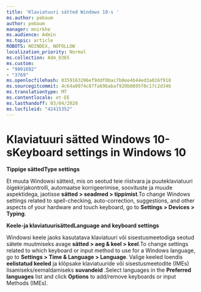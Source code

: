 ```yaml
---
title: 'Klaviatuuri sätted Windows 10-s '
ms.author: pebaum
author: pebaum
manager: mnirkhe
ms.audience: Admin
ms.topic: article
ROBOTS: NOINDEX, NOFOLLOW
localization_priority: Normal
ms.collection: Adm_O365
ms.custom:
- "9001692"
- "3769"
ms.openlocfilehash: 0359163206ef9ddf0bac7b0ee4b44ed3a016f918
ms.sourcegitcommit: 4c64a8974c87fa69babaf920b0895f0c17c2d346
ms.translationtype: MT
ms.contentlocale: et-EE
ms.lasthandoff: 03/04/2020
ms.locfileid: "42415352"
---
```

# <a name="keyboard-settings-in-windows-10"></a><span data-ttu-id="a010e-102">Klaviatuuri sätted Windows 10-s</span><span class="sxs-lookup"><span data-stu-id="a010e-102">Keyboard settings in Windows 10</span></span>

<span data-ttu-id="a010e-103">**Tippige sätted**</span><span class="sxs-lookup"><span data-stu-id="a010e-103">**Type settings**</span></span>

<span data-ttu-id="a010e-104">Et muuta Windowsi sätteid, mis on seotud teie riistvara ja puuteklaviatuuri õigekirjakontrolli, automaatse korrigeerimise, soovituste ja muude aspektidega, jaotisse **sätted > seadmed > tippimist**.</span><span class="sxs-lookup"><span data-stu-id="a010e-104">To change Windows settings related to spell-checking, auto-correction, suggestions, and other aspects of your hardware and touch keyboard, go to **Settings > Devices > Typing**.</span></span> 

<span data-ttu-id="a010e-105">**Keele-ja klaviatuurisätted**</span><span class="sxs-lookup"><span data-stu-id="a010e-105">**Language and keyboard settings**</span></span>

<span data-ttu-id="a010e-106">Windowsi keele jaoks kasutatava klaviatuuri või sisestusmeetodiga seotud sätete muutmiseks avage **sätted > aeg & keel > keel**.</span><span class="sxs-lookup"><span data-stu-id="a010e-106">To change settings related to which keyboard or input method to use for a Windows language, go to **Settings > Time & Language > Language**.</span></span> <span data-ttu-id="a010e-107">Valige keeled loendis **eelistatud keeled** ja klõpsake klaviatuuride või sisestusmeetodite (IMEs) lisamiseks/eemaldamiseks **suvandeid** .</span><span class="sxs-lookup"><span data-stu-id="a010e-107">Select languages in the **Preferred languages** list and click **Options** to add/remove keyboards or input Methods (IMEs).</span></span>
